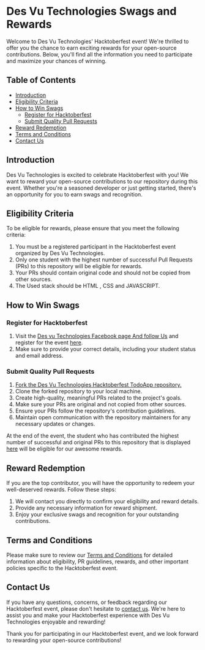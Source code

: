# Des Vu Technologies Swags and Rewards

Welcome to Des Vu Technologies' Hacktoberfest event! We're thrilled to offer you the chance to earn exciting rewards for your open-source contributions. Below, you'll find all the information you need to participate and maximize your chances of winning.

## Table of Contents
- [Introduction](#introduction)
- [Eligibility Criteria](#eligibility-criteria)
- [How to Win Swags](#how-to-win-swags)
  - [Register for Hacktoberfest](#register-for-hacktoberfest)
  - [Submit Quality Pull Requests](#submit-quality-pull-requests)
- [Reward Redemption](#reward-redemption)
- [Terms and Conditions](#terms-and-conditions)
- [Contact Us](#contact-us)

## Introduction

Des Vu Technologies is excited to celebrate Hacktoberfest with you! We want to reward your open-source contributions to our repository during this event. Whether you're a seasoned developer or just getting started, there's an opportunity for you to earn swags and recognition.

## Eligibility Criteria

To be eligible for rewards, please ensure that you meet the following criteria:

1. You must be a registered participant in the Hacktoberfest event organized by Des Vu Technologies.
2. Only one student with the highest number of successful Pull Requests (PRs) to this repository will be eligible for rewards.
3. Your PRs should contain original code and should not be copied from other sources.
4. The Used stack should be  HTML , CSS and JAVASCRIPT.

## How to Win Swags

### Register for Hacktoberfest

1. Visit the [Des vu Technologies Facebook page And follow Us](https://www.facebook.com/DesVuTechnologies) and register for the event [here]( https://events.mlh.io/events/10516-hacktoberfest-2023-nepal).
2. Make sure to provide your correct details, including your student status and email address.

### Submit Quality Pull Requests

1. [Fork the Des Vu Technologies Hacktoberfest TodoApp repository.](https://github.com/Des-Vu-Technologies/TodoApp)
2. Clone the forked repository to your local machine.
3. Create high-quality, meaningful PRs related to the project's goals.
4. Make sure your PRs are original and not copied from other sources.
5. Ensure your PRs follow the repository's contribution guidelines.
6. Maintain open communication with the repository maintainers for any necessary updates or changes.

At the end of the event, the student who has contributed the highest number of successful and original PRs to this repository that is displayed [here]() will be eligible for our awesome rewards.

## Reward Redemption

If you are the top contributor, you will have the opportunity to redeem your well-deserved rewards. Follow these steps:

1. We will contact you directly to confirm your eligibility and reward details.
2. Provide any necessary information for reward shipment.
3. Enjoy your exclusive swags and recognition for your outstanding contributions.

## Terms and Conditions

Please make sure to review our [Terms and Conditions](terms-and-conditions.md) for detailed information about eligibility, PR guidelines, rewards, and other important policies specific to the Hacktoberfest event.

## Contact Us

If you have any questions, concerns, or feedback regarding our Hacktoberfest event, please don't hesitate to [contact us](mailto:contact@desvutech.com). We're here to assist you and make your Hacktoberfest experience with Des Vu Technologies enjoyable and rewarding!

Thank you for participating in our Hacktoberfest event, and we look forward to rewarding your open-source contributions!
